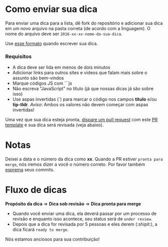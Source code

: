 # Como enviar sua dica

Para enviar uma dica para a lista, dê fork do repositório e adicionar sua dica em um novo arquivo na pasta correta (de acordo com a linguagem). O nome do arquivo deve ser `2016-xx-xx-nome-da-sua-dica`.

Use [esse formato](https://github.com/loverajoel/jstips/blob/gh-pages/POST_TEMPLATE.md) quando escrever sua dica. 

### Requisitos
- A dica deve ser lida em menos de dois minutos
- Adicionar links para outros sites e videos que falam mais sobre o assunto são bem-vindos
- Marque códigos JS com  ```js
- Não escreva "JavaScript" no título (já que nossas dicas já são sobre isso)
- Use aspas invertidas (`) para marcar o código nos campos **título** e/ou **tip-tldr**. _Aviso_: Ambos os valores não devem começar com aspas invertidas!

Uma vez que sua dica esteja pronta, [dispare um pull request](https://help.github.com/articles/using-pull-requests/) com este [PR template](https://github.com/loverajoel/jstips/blob/gh-pages/PULL_REQUEST_TEMPLATE.md) e sua dica será revisada (veja abaixo).

# Notas

Deixei a data e o número da dica como **xx**. Quando a PR estiver `pronta para merge`, nós iremos dizer a você o número correto. Por favor também [esprema](https://davidwalsh.name/squash-commits-git) seus commits.

# Fluxo de dicas

**Propósito da dica** ⇒ **Dica sob revisão** ⇒ **Dica pronta para merge**

- Quando você enviar uma dica, ela deverá passar por um processo de revisão e enquanto isso acontece, seu status será de `under review`.
- Depois que a dica for revisada por 5 pessoas e eles derem (:shipit:), a dica ficará `ready to merge`.


Nós estamos anciosos para sua contribuição!
